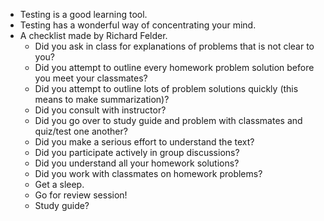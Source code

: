 * Testing is a good learning tool.
* Testing has a wonderful way of concentrating your mind.
* A checklist made by Richard Felder.
    * Did you ask in class for explanations of problems that is not clear to you?
    * Did you attempt to outline every homework problem solution before you meet your classmates?
    * Did you attempt to outline lots of problem solutions quickly (this means to make summarization)?
    * Did you consult with instructor?
    * Did you go over to study guide and problem with classmates and quiz/test one another?
    * Did you make a serious effort to understand the text?
    * Did you participate actively in group discussions?
    * Did you understand all your homework solutions?
    * Did you work with classmates on homework problems?
    * Get a sleep.
    * Go for review session!
    * Study guide?